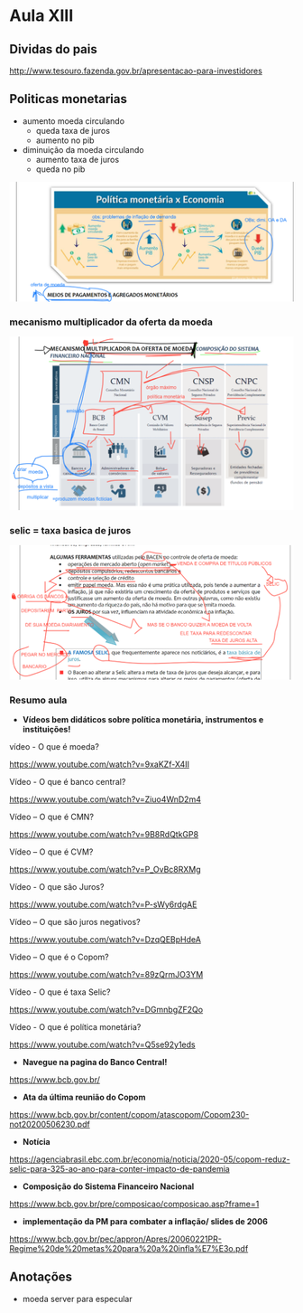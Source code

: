 # Aula XIII

## Dividas do pais

http://www.tesouro.fazenda.gov.br/apresentacao-para-investidores

## Politicas monetarias

- aumento moeda circulando 
  - queda taxa de juros
  - aumento no pib
- diminuição da moeda circulando 
  - aumento taxa de juros
  - queda no pib

![politica monetaria](image-20200527205531296.png)

### mecanismo multiplicador da oferta da moeda 

![image-20200527211719722](image-20200527211719722.png)

### selic = taxa basica de juros

![taxa basica de juros](image-20200527212859061.png)

### Resumo aula

- **Vídeos bem didáticos sobre política monetária, instrumentos e instituições!**

vídeo - O que é moeda?

https://www.youtube.com/watch?v=9xaKZf-X4II

Vídeo - O que é banco central?

https://www.youtube.com/watch?v=Ziuo4WnD2m4

Vídeo – O que é CMN?

https://www.youtube.com/watch?v=9B8RdQtkGP8

Vídeo – O que é CVM?

https://www.youtube.com/watch?v=P_OvBc8RXMg

Vídeo - O que são Juros?

https://www.youtube.com/watch?v=P-sWy6rdgAE

Vídeo – O que são juros negativos?

https://www.youtube.com/watch?v=DzqQEBpHdeA

Video – O que é o Copom?

https://www.youtube.com/watch?v=89zQrmJO3YM

Vídeo - O que é taxa Selic?

https://www.youtube.com/watch?v=DGmnbgZF2Qo

Vídeo - O que é política monetária?

https://www.youtube.com/watch?v=Q5se92y1eds

- **Navegue na pagina do Banco Central!**

https://www.bcb.gov.br/

- **Ata da última reunião do Copom**

https://www.bcb.gov.br/content/copom/atascopom/Copom230-not20200506230.pdf

- **Notícia**

https://agenciabrasil.ebc.com.br/economia/noticia/2020-05/copom-reduz-selic-para-325-ao-ano-para-conter-impacto-de-pandemia

- **Composição do Sistema Financeiro Nacional**

https://www.bcb.gov.br/pre/composicao/composicao.asp?frame=1

- **implementação da PM para combater a inflação/ slides de 2006**

https://www.bcb.gov.br/pec/appron/Apres/20060221PR-Regime%20de%20metas%20para%20a%20infla%E7%E3o.pdf

## Anotações

- moeda server para especular